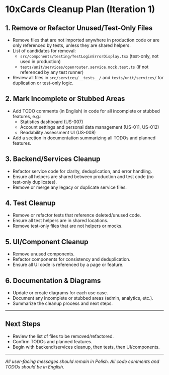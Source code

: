 # 10xCards Cleanup Plan (Iteration 1)

## 1. Remove or Refactor Unused/Test-Only Files
- Remove files that are not imported anywhere in production code or are only referenced by tests, unless they are shared helpers.
- List of candidates for removal:
  - `src/components/testing/TestLoginErrorDisplay.tsx` (test-only, not used in production)
  - `tests/unit/services/openrouter.service.mock.test.ts` (if not referenced by any test runner)
- Review all files in `src/services/__tests__/` and `tests/unit/services/` for duplication or test-only logic.

## 2. Mark Incomplete or Stubbed Areas
- Add TODO comments (in English) in code for all incomplete or stubbed features, e.g.:
  - Statistics dashboard (US-007)
  - Account settings and personal data management (US-011, US-012)
  - Readability assessment UI (US-008)
- Add a section in documentation summarizing all TODOs and planned features.

## 3. Backend/Services Cleanup
- Refactor service code for clarity, deduplication, and error handling.
- Ensure all helpers are shared between production and test code (no test-only duplicates).
- Remove or merge any legacy or duplicate service files.

## 4. Test Cleanup
- Remove or refactor tests that reference deleted/unused code.
- Ensure all test helpers are in shared locations.
- Remove test-only files that are not helpers or mocks.

## 5. UI/Component Cleanup
- Remove unused components.
- Refactor components for consistency and deduplication.
- Ensure all UI code is referenced by a page or feature.

## 6. Documentation & Diagrams
- Update or create diagrams for each use case.
- Document any incomplete or stubbed areas (admin, analytics, etc.).
- Summarize the cleanup process and next steps.

---

## Next Steps
- Review the list of files to be removed/refactored.
- Confirm TODOs and planned features.
- Begin with backend/services cleanup, then tests, then UI/components.

---

*All user-facing messages should remain in Polish. All code comments and TODOs should be in English.*
